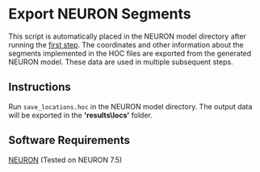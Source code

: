 # Export NEURON Segments
This script is automatically placed in the NEURON model directory after running the [first step](../1_NEURON-Model-Generation). The coordinates and other information about the segments implemented in the HOC files are exported from the generated NEURON model. These data are used in multiple subsequent steps.

## Instructions
Run <code>save_locations.hoc</code> in the NEURON model directory. The output data will be exported in the **'results\locs\'** folder.

## Software Requirements
[NEURON](https://www.neuron.yale.edu/neuron/) (Tested on NEURON 7.5) 
